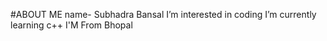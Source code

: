 #ABOUT ME
name- Subhadra Bansal
I’m interested in coding
I’m currently learning c++
I'M From Bhopal
